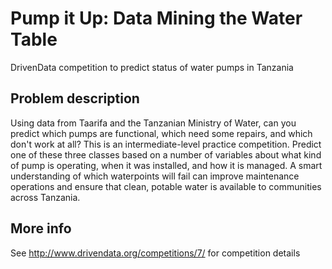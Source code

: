 # Pump it Up: Data Mining the Water Table
DrivenData competition to predict status of water pumps in Tanzania

## Problem description
Using data from Taarifa and the Tanzanian Ministry of Water, can you predict which pumps are functional, which need some repairs, and which don't work at all? This is an intermediate-level practice competition. Predict one of these three classes based on a number of variables about what kind of pump is operating, when it was installed, and how it is managed. A smart understanding of which waterpoints will fail can improve maintenance operations and ensure that clean, potable water is available to communities across Tanzania.

## More info
See http://www.drivendata.org/competitions/7/ for competition details
